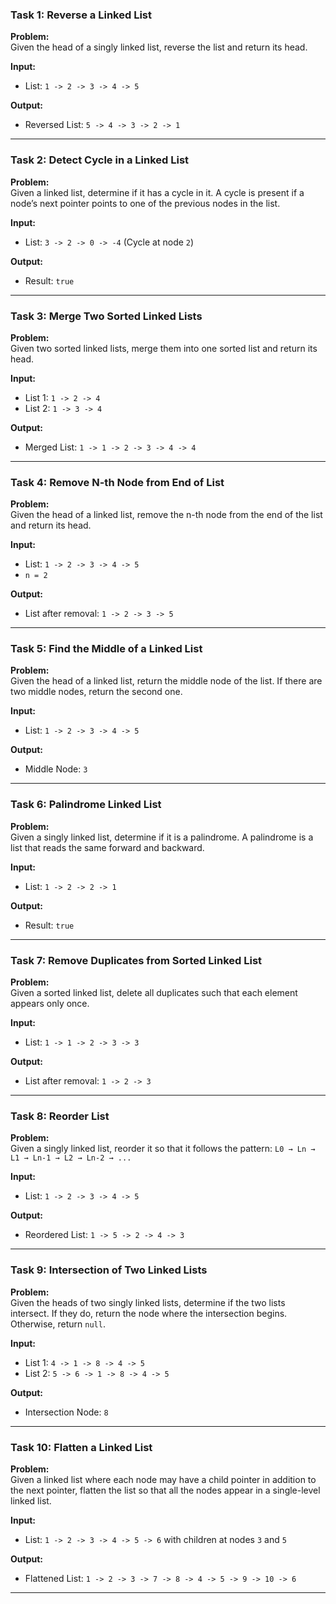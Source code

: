 ### Task 1: Reverse a Linked List
**Problem:**  
Given the head of a singly linked list, reverse the list and return its head.

**Input:**
- List: `1 -> 2 -> 3 -> 4 -> 5`

**Output:**
- Reversed List: `5 -> 4 -> 3 -> 2 -> 1`

---

### Task 2: Detect Cycle in a Linked List
**Problem:**  
Given a linked list, determine if it has a cycle in it. A cycle is present if a node’s next pointer points to one of the previous nodes in the list.

**Input:**
- List: `3 -> 2 -> 0 -> -4` (Cycle at node `2`)

**Output:**
- Result: `true`

---

### Task 3: Merge Two Sorted Linked Lists
**Problem:**  
Given two sorted linked lists, merge them into one sorted list and return its head.

**Input:**
- List 1: `1 -> 2 -> 4`
- List 2: `1 -> 3 -> 4`

**Output:**
- Merged List: `1 -> 1 -> 2 -> 3 -> 4 -> 4`

---

### Task 4: Remove N-th Node from End of List
**Problem:**  
Given the head of a linked list, remove the n-th node from the end of the list and return its head.

**Input:**
- List: `1 -> 2 -> 3 -> 4 -> 5`
- `n = 2`

**Output:**
- List after removal: `1 -> 2 -> 3 -> 5`

---

### Task 5: Find the Middle of a Linked List
**Problem:**  
Given the head of a linked list, return the middle node of the list. If there are two middle nodes, return the second one.

**Input:**
- List: `1 -> 2 -> 3 -> 4 -> 5`

**Output:**
- Middle Node: `3`

---

### Task 6: Palindrome Linked List
**Problem:**  
Given a singly linked list, determine if it is a palindrome. A palindrome is a list that reads the same forward and backward.

**Input:**
- List: `1 -> 2 -> 2 -> 1`

**Output:**
- Result: `true`

---

### Task 7: Remove Duplicates from Sorted Linked List
**Problem:**  
Given a sorted linked list, delete all duplicates such that each element appears only once.

**Input:**
- List: `1 -> 1 -> 2 -> 3 -> 3`

**Output:**
- List after removal: `1 -> 2 -> 3`

---

### Task 8: Reorder List
**Problem:**  
Given a singly linked list, reorder it so that it follows the pattern: `L0 → Ln → L1 → Ln-1 → L2 → Ln-2 → ...`

**Input:**
- List: `1 -> 2 -> 3 -> 4 -> 5`

**Output:**
- Reordered List: `1 -> 5 -> 2 -> 4 -> 3`

---

### Task 9: Intersection of Two Linked Lists
**Problem:**  
Given the heads of two singly linked lists, determine if the two lists intersect. If they do, return the node where the intersection begins. Otherwise, return `null`.

**Input:**
- List 1: `4 -> 1 -> 8 -> 4 -> 5`
- List 2: `5 -> 6 -> 1 -> 8 -> 4 -> 5`

**Output:**
- Intersection Node: `8`

---

### Task 10: Flatten a Linked List
**Problem:**  
Given a linked list where each node may have a child pointer in addition to the next pointer, flatten the list so that all the nodes appear in a single-level linked list.

**Input:**
- List: `1 -> 2 -> 3 -> 4 -> 5 -> 6` with children at nodes `3` and `5`

**Output:**
- Flattened List: `1 -> 2 -> 3 -> 7 -> 8 -> 4 -> 5 -> 9 -> 10 -> 6`

---

